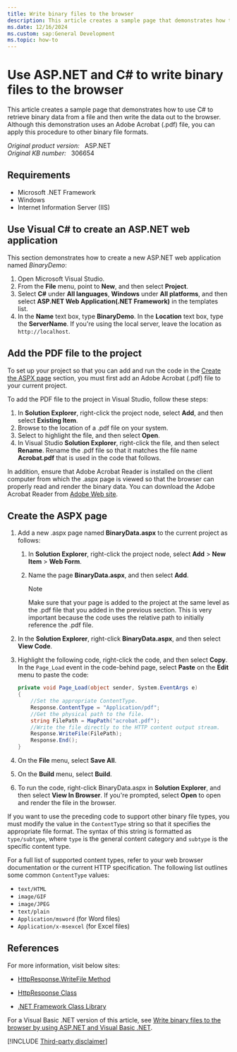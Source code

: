 ```yaml
---
title: Write binary files to the browser
description: This article creates a sample page that demonstrates how to use C# to retrieve binary data from a file and then write the data out to the browser. 
ms.date: 12/16/2024
ms.custom: sap:General Development
ms.topic: how-to
---
```

# Use ASP.NET and C# to write binary files to the browser

This article creates a sample page that demonstrates how to use C# to retrieve binary data from a file and then write the data out to the browser. Although this demonstration uses an Adobe Acrobat (.pdf) file, you can apply this procedure to other binary file formats.

_Original product version:_ &nbsp; ASP.NET  
_Original KB number:_ &nbsp; 306654

## Requirements

- Microsoft .NET Framework
- Windows
- Internet Information Server (IIS)

## Use Visual C# to create an ASP.NET web application

This section demonstrates how to create a new ASP.NET web application named *BinaryDemo*:

1. Open Microsoft Visual Studio.
2. From the **File** menu, point to **New**, and then select **Project**.
3. Select **C#** under **All languages**, **Windows** under **All platforms**, and then select **ASP.NET Web Application(.NET Framework)** in the templates list.
4. In the **Name** text box, type **BinaryDemo**. In the **Location** text box, type the **ServerName**. If you're using the local server, leave the location as `http://localhost`.

## Add the PDF file to the project

To set up your project so that you can add and run the code in the [Create the ASPX page](#create-the-aspx-page) section, you must first add an Adobe Acrobat (.pdf) file to your current project.

To add the PDF file to the project in Visual Studio, follow these steps:

1. In **Solution Explorer**, right-click the project node, select **Add**, and then select **Existing Item**.
2. Browse to the location of a .pdf file on your system.
3. Select to highlight the file, and then select **Open**.
4. In Visual Studio **Solution Explorer**, right-click the file, and then select **Rename**. Rename the .pdf file so that it matches the file name **Acrobat.pdf** that is used in the code that follows.

In addition, ensure that Adobe Acrobat Reader is installed on the client computer from which the .aspx page is viewed so that the browser can properly read and render the binary data. You can download the Adobe Acrobat Reader from [Adobe Web site](https://www.adobe.com/).

## Create the ASPX page

1. Add a new .aspx page named **BinaryData.aspx** to the current project as follows:

    1. In **Solution Explorer**, right-click the project node, select **Add** > **New Item** > **Web Form**.
    2. Name the page **BinaryData.aspx**, and then select **Add**.

        > [!NOTE]
        > Make sure that your page is added to the project at the same level as the .pdf file that you added in the previous section. This is very important because the code uses the relative path to initially reference the .pdf file.

2. In the **Solution Explorer**, right-click **BinaryData.aspx**, and then select **View Code**.
3. Highlight the following code, right-click the code, and then select **Copy**. In the `Page_Load` event in the code-behind page, select **Paste** on the **Edit** menu to paste the code:

    ```csharp
    private void Page_Load(object sender, System.EventArgs e)
    {
        //Set the appropriate ContentType.
        Response.ContentType = "Application/pdf";
        //Get the physical path to the file.
        string FilePath = MapPath("acrobat.pdf");
        //Write the file directly to the HTTP content output stream.
        Response.WriteFile(FilePath);
        Response.End();
    }
    ```

4. On the **File** menu, select **Save All**.
5. On the **Build** menu, select **Build**.
6. To run the code, right-click BinaryData.aspx in **Solution Explorer**, and then select **View In Browser**. If you're prompted, select **Open** to open and render the file in the browser.

If you want to use the preceding code to support other binary file types, you must modify the value in the `ContentType` string so that it specifies the appropriate file format. The syntax of this string is formatted as `type/subtype`, where `type` is the general content category and `subtype` is the specific content type.

For a full list of supported content types, refer to your web browser documentation or the current HTTP specification. The following list outlines some common `ContentType` values:

- `text/HTML`
- `image/GIF`
- `image/JPEG`
- `text/plain`
- `Application/msword` (for Word files)
- `Application/x-msexcel` (for Excel files)

## References

For more information, visit below sites:

- [HttpResponse.WriteFile Method](/dotnet/api/system.web.httpresponse.writefile)

- [HttpResponse Class](/dotnet/api/system.web.httpresponse)

- [.NET Framework Class Library](/previous-versions/gg145045(v=vs.110))

For a Visual Basic .NET version of this article, see [Write binary files to the browser by using ASP.NET and Visual Basic .NET](write-binary-files-browser-vb.md).

[!INCLUDE [Third-party disclaimer](../../../../includes/third-party-disclaimer.md)]
